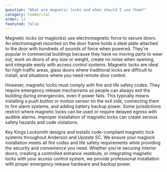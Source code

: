 ```yaml
---
question: "What are magnetic locks and when should I use them?"
category: Commercial
order: 12
featured: false
---
```


Magnetic locks (or maglocks) use electromagnetic force to secure doors. An electromagnet mounted on the door frame holds a steel plate attached to the door with hundreds of pounds of force when powered. They're popular in commercial buildings because they have no moving parts to wear out, work on doors of any size or weight, create no noise when opening, and integrate easily with access control systems. Magnetic locks are ideal for high-traffic areas, glass doors where traditional locks are difficult to install, and situations where you need remote door control.

However, magnetic locks must comply with fire and life safety codes. They require emergency release mechanisms so people can always exit the building during emergencies, even if power fails. This typically means installing a push button or motion sensor on the exit side, connecting them to fire alarm systems, and adding battery backup power. Some jurisdictions restrict where magnetic locks can be used or require delayed egress with audible alarms. Improper installation of magnetic locks can create serious safety hazards and code violations.

Key Kings Locksmith designs and installs code-compliant magnetic lock systems throughout Anderson and Upstate SC. We ensure your maglock installation meets all fire codes and life safety requirements while providing the security and convenience you need. Whether you're securing interior doors, creating a controlled entrance vestibule, or integrating magnetic locks with your access control system, we provide professional installation with proper emergency release hardware and backup power.
